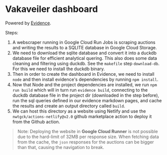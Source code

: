 # Vakaveiler dashboard

Powered by [Evidence](https://evidence.dev).

Steps:

1. A webscraper running in Google Cloud Run Jobs is scraping auctions and writing the results to a SQLITE database in Google Cloud Storage.
2. We need to download the sqlite database and convert it into a duckdb database file for efficient analytical quering. This also does some data cleaning and filtering using duckdb. See the `makefile` step `download-db`. For this we need to install the duckdb binary.
3. Then in order to create the dashboard in Evidence, we need to install `node` and then install evidence's dependencies by running `npm install`.
4. Now that Node and the project dependencies are installed, we run `npm run build` which will in turn run `evidence build`, connecting to the duckdb database file in the project dir (downloaded in the step before), run the sql queries defined in our evidence markdown pages, and cache the results and create an output directory called `build`.
5. We can host this directory as a website using Netlify and use the `nwtgck/actions-netlify@v2.0` github marketplace action to deploy it from the Github action. 

> Note: Deploying the website in <b>Google Cloud Runner</b> is not possible due to the hard-limit of 32MB per response size. When fetching data from the cache, the `json` responses for the auctions can be bigger than that, causing the navigation to break.
